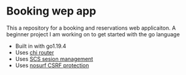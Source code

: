 # Booking wep app
This a repository for a booking and reservations web applicaiton.
A beginner project I am working on to get started with the go language

- Built in with go1.19.4
- Uses [chi router](github.com/go-chi/chi/v5)
- Uses [SCS sesion management](ithub.com/alexedwards/scs/v2)
- Uses [nosurf CSRF protection](github.com/justinas/nosurf)

